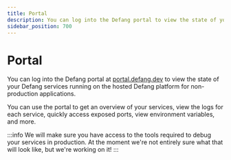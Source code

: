 ```yaml
---
title: Portal
description: You can log into the Defang portal to view the state of your defang services.
sidebar_position: 700
---
```


# Portal

You can log into the Defang portal at [portal.defang.dev](https://portal.defang.dev) to view the state of your Defang services running on the hosted Defang platform for non-production applications.

You can use the portal to get an overview of your services, view the logs for each service, quickly access exposed ports, view environment variables, and more.

:::info
We will make sure you have access to the tools required to debug your services in production. At the moment we're not entirely sure what that will look like, but we're working on it!
:::
